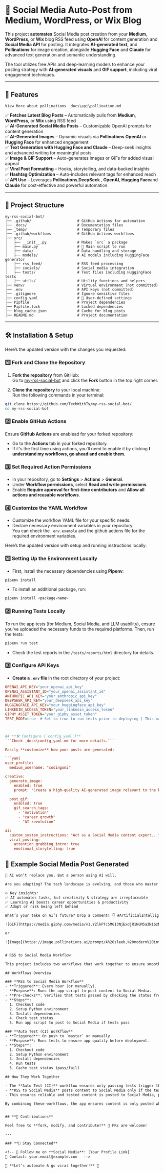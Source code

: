 

# 🚀 **Social Media Auto-Post from Medium, WordPress, or Wix Blog**

This project **automates** Social Media post creation from your **Medium**, **WordPress**, or **Wix** blog RSS feed using **OpenAI** for content generation and **Social Media API** for posting. It integrates **AI-generated text**, and **Pollinations** for image creation, alongside **Hugging Face** and **Claude** for advanced text generation and semantic understanding. 

The tool utilizes free APIs and deep-learning models to enhance your posting strategy with **AI-generated visuals** and **GIF support**, including viral engagement techniques.

---

## **📌 Features**
 
```
View More about pollinations _docs\api\pollination.md
```
✅ **Fetches Latest Blog Posts** – Automatically pulls from **Medium**, **WordPress**, or **Wix** using RSS feed  
✅ **AI-Generated Social Media Posts** – Customizable OpenAI prompts for content generation  
✅ **AI-Generated Images** – Dynamic visuals via **Pollinations** **OpenAI** or **Hugging Face** for enhanced engagement  
✅ **Text Generation with Hugging Face and Claude** – Deep-seek insights and advanced writing for meaningful posts  
✅ **Image & GIF Support** – Auto-generates images or GIFs for added visual appeal  
✅ **Viral Post Formatting** – Hooks, storytelling, and data-backed insights  
✅ **Hashtag Optimization** – Auto-includes relevant tags for enhanced reach  
✅ **API Use** – Leverages **Pollinations**,**DeepSeek** , **OpenAI**, **Hugging Face**and **Claude** for cost-effective and powerful automation




---

## **📂 Project Structure**


```
my-rss-social-bot/
│── .github/                     # GitHub Actions for automation
│── _docs/                       # Documentation files
│── _temp/                       # Temporary files
│── .github/workflows            # GitHub Actions workflows
│── src/
│   ├── __init__.py              # Makes `src` a package
│   ├── main.py                  # 🚀 Main script to run
│   ├── data/                    # Data handling and storage
│   ├── models/                  # AI models including HuggingFace generator
│   ├── rss_feed/                # RSS feed processing
│   ├── socials/                 # Social media integration
│   ├── tests/                   # Test files including HuggingFace tests
│   ├── utils/                   # Utility functions and helpers
│── venv/                        # Virtual environment (not committed)
│── .env                         # API keys (not committed)
│── .gitignore                   # Ignore sensitive files
│── config.yaml                  # 🔧 User-defined settings
│── Pipfile                      # Project dependencies
│── Pipfile.lock                 # Locked dependencies
│── blog_cache.json              # Cache for blog posts
│── README.md                    # Project documentation

```
---

## **🛠️ Installation & Setup**

Here’s the updated version with the changes you requested:

### **1️⃣ Fork and Clone the Repository**

1. **Fork the repository** from GitHub:  
   Go to [my-rss-social-bot](https://github.com/TechWithTy/my-rss-social-bot) and click the **Fork** button in the top right corner.

2. **Clone the repository** to your local machine:  
   Run the following commands in your terminal:
   
```bash
git clone https://github.com/TechWithTy/my-rss-social-bot/
cd my-rss-social-bot
```

### **2️⃣ Enable GitHub Actions**

Ensure **GitHub Actions** are enablead for your forked repository:

- Go to the **Actions** tab in your forked repository.
- If it's the first time using actions, you'll need to enable it by clicking **I understand my workflows, go ahead and enable them**.

### **3️⃣ Set Required Action Permissions**

- In your repository, go to **Settings** > **Actions** > **General**.
- Under **Workflow permissions**, select **Read and write permissions**.
- Enable **Require approval for first-time contributors** and **Allow all actions and reusable workflows**.

### **4️⃣ Customize the YAML Workflow**

- Customize the workflow YAML file for your specific needs.
- Declare necessary environment variables in your repository.  
   You can check the `.env.example` and the github actions file for the required environment variables.
   

Here’s the updated version with setup and running instructions locally:

### **1️⃣ Setting Up the Environment Locally**

- First, install the necessary dependencies using **Pipenv**:

```bash
pipenv install
```

- To install an additional package, run:

```bash
pipenv install <package-name>
```

### **2️⃣ Running Tests Locally**

To run the app tests (for Medium, Social Media, and LLM usability), ensure you've uploaded the necessary funds to the required platforms. Then, run the tests:

```bash
pipenv run test
```

- Check the test reports in the `/tests/reports/html` directory for details.

### **3️⃣ Configure API Keys**

- **Create a `.env` file** in the root directory of your project:

```ini
OPENAI_API_KEY="your_openai_api_key"
OPENAI_ASSISTANT_ID="your_openai_assistant_id"
ANTHROPIC_API_KEY="your_anthropic_api_key"
DEEPSEEK_API_KEY="your_deepseek_api_key"
HUGGINGFACE_API_KEY="your_huggingface_api_key"
LINKEDIN_ACCESS_TOKEN="your_linkedin_access_token"
GIPHY_ASSET_TOKEN="your_giphy_asset_token"
TEST_MODE=true  # Set to true to run tests prior to deploying [ This may use up your funds ]



## **🛠️ Configure (`config.yaml`)**
```Check _docs\config_yaml.md for more details.```

Easily **customize** how your posts are generated:

```yaml
user_profile:
  medium_username: "codingoni"

creative:
  generate_image:
    enabled: true
    prompt: "Create a high-quality AI-generated image relevant to the blog content."

  post_gif:
    enabled: true
    gif_search_tags:
      - "motivation"
      - "career growth"
      - "AI revolution"

ai:
  custom_system_instructions: "Act as a Social Media content expert..."
  viral_posting:
    attention_grabbing_intro: true
    emotional_storytelling: true
```



## **📝 Example Social Media Post Generated**

````txt
🚀 AI won’t replace you. But a person using AI will.

Are you adapting? The tech landscape is evolving, and those who master AI tools will thrive.

🔥 Key insights:
✅ AI automates tasks, but creativity & strategy are irreplaceable
✅ Learning AI boosts career opportunities & productivity
✅ Adapt or risk being left behind

What’s your take on AI’s future? Drop a comment! 👇 #ArtificialIntelligence #FutureOfWork

![GIF](https://media.giphy.com/media/v1.Y2lkPTc5MGI3NjExdjR1NGM5a3N1bzNyanVkY3plNG45aWdtd3FqM3kwbmJpcnNrazc3bSZlcD12MV9naWZzX3RyZW5kaW5nJnRpZD03MzAxNzNhMjFmZTQzYjU1ZjUxNGQ2NWUzNTIwZDJkMmI1MmVjZjUxNzg2NGRhNTBiY2ViZTBmNmNkODM2MWQwJmN0PWcmYXA9MA/aaMRmblWuKEdbFJQlq/giphy.gif)

or 

![Image](https://image.pollinations.ai/prompt/A%20sleek,%20modern%20interface%20of%20a%20culturing%20tool%20with%20data%20charts,%20customizable%20file%20names,%20and%20a%20Niimbot%20printer%20in%20action?width=1024&height=1024&seed=42&model=flux&nologo=true)


# RSS to Social Media Workflow

This project includes two workflows that work together to ensure smooth deployment and posting to Social Media: **RSS to Social Media** and **Auto Test (CI)**.

## Workflows Overview

### **RSS to Social Media Workflow**
- **Triggered**: Every hour (or manually).
- **Purpose**: Runs the app script to post content to Social Media.
- **Pre-checks**: Verifies that tests passed by checking the status from the **Auto Test (CI)** workflow.
- **Steps**:
  1. Checkout code
  2. Setup Python environment
  3. Install dependencies
  4. Check test status
  5. Run app script to post to Social Media if tests pass

### **Auto Test (CI) Workflow**
- **Triggered**: On push to `master` or manually.
- **Purpose**: Runs tests to ensure app quality before deployment.
- **Steps**:
  1. Checkout code
  2. Setup Python environment
  3. Install dependencies
  4. Run tests
  5. Cache test status (pass/fail)

## How They Work Together

- The **Auto Test (CI)** workflow ensures only passing tests trigger the **RSS to Social Media** workflow.
- **RSS to Social Media** posts content to Social Media only if the test status is "pass."
- This ensures reliable and tested content is posted to Social Media, preventing broken or unstable posts.

By combining these workflows, the app ensures content is only posted when the code is fully tested and stable.


## **📌 Contributions**

Feel free to **fork, modify, and contribute!** 🎯 PRs are welcome!

---

### **🔗 Stay Connected**

<!-- 📢 Follow me on **Social Media**: [Your Profile Link]
📧 Contact: your.email@example.com   -->

🚀 **Let’s automate & go viral together!** 🚀
